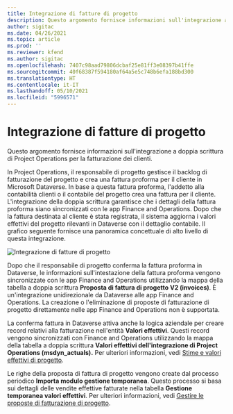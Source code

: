 ```yaml
---
title: Integrazione di fatture di progetto
description: Questo argomento fornisce informazioni sull'integrazione a doppia scrittura di Project Operations per la fatturazione dei clienti.
author: sigitac
ms.date: 04/26/2021
ms.topic: article
ms.prod: ''
ms.reviewer: kfend
ms.author: sigitac
ms.openlocfilehash: 7407c98aad79806dcbaf25e81ff3e08397b41ffe
ms.sourcegitcommit: 40f68387f594180af64a5e5c748b6efa188bd300
ms.translationtype: HT
ms.contentlocale: it-IT
ms.lasthandoff: 05/10/2021
ms.locfileid: "5996571"
---
```

# <a name="project-invoice-integration"></a>Integrazione di fatture di progetto

Questo argomento fornisce informazioni sull'integrazione a doppia scrittura di Project Operations per la fatturazione dei clienti.

In Project Operations, il responsabile di progetto gestisce il backlog di fatturazione del progetto e crea una fattura proforma per il cliente in Microsoft Dataverse. In base a questa fattura proforma, l'addetto alla contabilità clienti o il contabile del progetto crea una fattura per il cliente. L'integrazione della doppia scrittura garantisce che i dettagli della fattura proforma siano sincronizzati con le app Finance and Operations. Dopo che la fattura destinata al cliente è stata registrata, il sistema aggiorna i valori effettivi del progetto rilevanti in Dataverse con il dettaglio contabile. Il grafico seguente fornisce una panoramica concettuale di alto livello di questa integrazione.

   ![Integrazione di fatture di progetto](./media/DW5Invoicing.png)

Dopo che il responsabile di progetto conferma la fattura proforma in Dataverse, le informazioni sull'intestazione della fattura proforma vengono sincronizzate con le app Finance and Operations utilizzando la mappa della tabella a doppia scrittura **Proposta di fattura di progetto V2 (invoices)**. È un'integrazione unidirezionale da Dataverse alle app Finance and Operations. La creazione o l'eliminazione di proposte di fatturazione di progetto direttamente nelle app Finance and Operations non è supportata.

La conferma fattura in Dataverse attiva anche la logica aziendale per creare record relativi alla fatturazione nell'entità **Valori effettivi**. Questi record vengono sincronizzati con Finance and Operations utilizzando la mappa della tabella a doppia scrittura **Valori effettivi dell'integrazione di Project Operations (msdyn\_actuals).** Per ulteriori informazioni, vedi [Stime e valori effettivi di progetto](resource-dual-write-estimates-actuals.md). 

Le righe della proposta di fattura di progetto vengono create dal processo periodico **Importa modulo gestione temporanea**. Questo processo si basa sui dettagli delle vendite effettive fatturate nella tabella **Gestione temporanea valori effettivi**. Per ulteriori informazioni, vedi [Gestire le proposte di fatturazione di progetto](../invoicing/format-update-project-invoice-proposals.md#create-project-invoice-proposals). 

